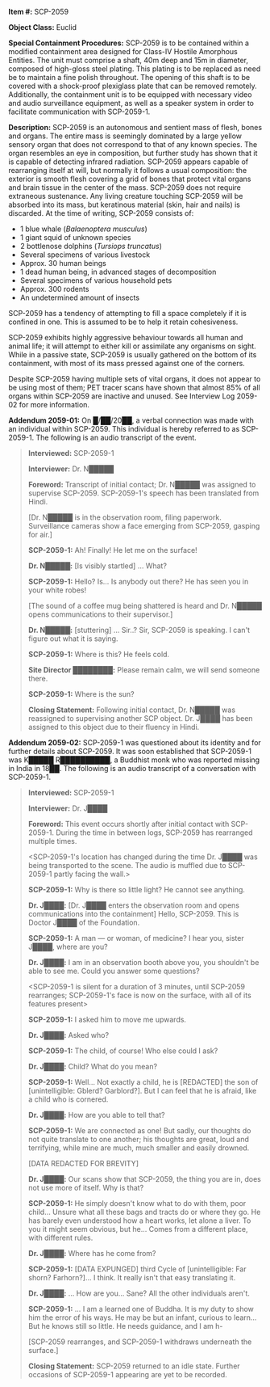 **Item #:** SCP-2059

**Object Class:** Euclid

**Special Containment Procedures:** SCP-2059 is to be contained within a modified containment area designed for Class-IV Hostile Amorphous Entities. The unit must comprise a shaft, 40m deep and 15m in diameter, composed of high-gloss steel plating. This plating is to be replaced as need be to maintain a fine polish throughout. The opening of this shaft is to be covered with a shock-proof plexiglass plate that can be removed remotely. Additionally, the containment unit is to be equipped with necessary video and audio surveillance equipment, as well as a speaker system in order to facilitate communication with SCP-2059-1.

**Description:** SCP-2059 is an autonomous and sentient mass of flesh, bones and organs. The entire mass is seemingly dominated by a large yellow sensory organ that does not correspond to that of any known species. The organ resembles an eye in composition, but further study has shown that it is capable of detecting infrared radiation. SCP-2059 appears capable of rearranging itself at will, but normally it follows a usual composition: the exterior is smooth flesh covering a grid of bones that protect vital organs and brain tissue in the center of the mass. SCP-2059 does not require extraneous sustenance. Any living creature touching SCP-2059 will be absorbed into its mass, but keratinous material (skin, hair and nails) is discarded. At the time of writing, SCP-2059 consists of:

*   1 blue whale (_Balaenoptera musculus_)
*   1 giant squid of unknown species
*   2 bottlenose dolphins (_Tursiops truncatus_)
*   Several specimens of various livestock
*   Approx. 30 human beings
*   1 dead human being, in advanced stages of decomposition
*   Several specimens of various household pets
*   Approx. 300 rodents
*   An undetermined amount of insects

SCP-2059 has a tendency of attempting to fill a space completely if it is confined in one. This is assumed to be to help it retain cohesiveness.

SCP-2059 exhibits highly aggressive behaviour towards all human and animal life; it will attempt to either kill or assimilate any organisms on sight. While in a passive state, SCP-2059 is usually gathered on the bottom of its containment, with most of its mass pressed against one of the corners.

Despite SCP-2059 having multiple sets of vital organs, it does not appear to be using most of them; PET tracer scans have shown that almost 85% of all organs within SCP-2059 are inactive and unused. See Interview Log 2059-02 for more information.

**Addendum 2059-01:** On █/██/20██, a verbal connection was made with an individual within SCP-2059. This individual is hereby referred to as SCP-2059-1. The following is an audio transcript of the event.

> **Interviewed:** SCP-2059-1
> 
> **Interviewer:** Dr. N█████
> 
> **Foreword:** Transcript of initial contact; Dr. N█████ was assigned to supervise SCP-2059. SCP-2059-1's speech has been translated from Hindi.
> 
> **<Begin Log>**
> 
> \[Dr. N█████ is in the observation room, filing paperwork. Surveillance cameras show a face emerging from SCP-2059, gasping for air.\]
> 
> **SCP-2059-1:** Ah! Finally! He let me on the surface!
> 
> **Dr. N█████:** \[Is visibly startled\] … What?
> 
> **SCP-2059-1:** Hello? Is… Is anybody out there? He has seen you in your white robes!
> 
> \[The sound of a coffee mug being shattered is heard and Dr. N█████ opens communications to their supervisor.\]
> 
> **Dr. N█████:** \[stuttering\] … Sir..? Sir, SCP-2059 is speaking. I can't figure out what it is saying.
> 
> **SCP-2059-1:** Where is this? He feels cold.
> 
> **Site Director ████████:** Please remain calm, we will send someone there.
> 
> **SCP-2059-1:** Where is the sun?
> 
> **<End Log>**
> 
> **Closing Statement:** Following initial contact, Dr. N█████ was reassigned to supervising another SCP object. Dr. J████ has been assigned to this object due to their fluency in Hindi.

**Addendum 2059-02:** SCP-2059-1 was questioned about its identity and for further details about SCP-2059. It was soon established that SCP-2059-1 was K█████ R██████████, a Buddhist monk who was reported missing in India in 18██. The following is an audio transcript of a conversation with SCP-2059-1.

> **Interviewed:** SCP-2059-1
> 
> **Interviewer:** Dr. J████
> 
> **Foreword:** This event occurs shortly after initial contact with SCP-2059-1. During the time in between logs, SCP-2059 has rearranged multiple times.
> 
> **<Begin Log>**
> 
> <SCP-2059-1's location has changed during the time Dr. J████ was being transported to the scene. The audio is muffled due to SCP-2059-1 partly facing the wall.>
> 
> **SCP-2059-1:** Why is there so little light? He cannot see anything.
> 
> **Dr. J████:** \[Dr. J████ enters the observation room and opens communications into the containment\] Hello, SCP-2059. This is Doctor J████ of the Foundation.
> 
> **SCP-2059-1:** A man — or woman, of medicine? I hear you, sister J████, where are you?  
>   
> **Dr. J████:** I am in an observation booth above you, you shouldn't be able to see me. Could you answer some questions?
> 
> <SCP-2059-1 is silent for a duration of 3 minutes, until SCP-2059 rearranges; SCP-2059-1's face is now on the surface, with all of its features present>
> 
> **SCP-2059-1:** I asked him to move me upwards.
> 
> **Dr. J████:** Asked who?  
>   
> **SCP-2059-1:** The child, of course! Who else could I ask?
> 
> **Dr. J████:** Child? What do you mean?  
>   
> **SCP-2059-1:** Well… Not exactly a child, he is \[REDACTED\] the son of \[unintelligible: Gblerd? Garblord?\]. But I can feel that he is afraid, like a child who is cornered.
> 
> **Dr. J████:** How are you able to tell that?  
>   
> **SCP-2059-1:** We are connected as one! But sadly, our thoughts do not quite translate to one another; his thoughts are great, loud and terrifying, while mine are much, much smaller and easily drowned.
> 
> \[DATA REDACTED FOR BREVITY\]
> 
> **Dr. J████:** Our scans show that SCP-2059, the thing you are in, does not use more of itself. Why is that?
> 
> **SCP-2059-1:** He simply doesn't know what to do with them, poor child… Unsure what all these bags and tracts do or where they go. He has barely even understood how a heart works, let alone a liver. To you it might seem obvious, but he… Comes from a different place, with different rules.
> 
> **Dr. J████:** Where has he come from?
> 
> **SCP-2059-1:** \[DATA EXPUNGED\] third Cycle of \[unintelligible: Far shorn? Farhorn?\]… I think. It really isn't that easy translating it.
> 
> **Dr. J████:** … How are you… Sane? All the other individuals aren't.  
>   
> **SCP-2059-1:** … I am a learned one of Buddha. It is my duty to show him the error of his ways. He may be but an infant, curious to learn… But he knows still so little. He needs guidance, and I am h-
> 
> \[SCP-2059 rearranges, and SCP-2059-1 withdraws underneath the surface.\]
> 
> **<End Log>**  
>   
> **Closing Statement:** SCP-2059 returned to an idle state. Further occasions of SCP-2059-1 appearing are yet to be recorded.